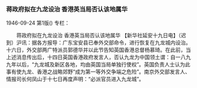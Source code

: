 ### 蒋政府拟在九龙设治  香港英当局否认该地属华

1946-09-24
第1版()
专栏：

　　蒋政府拟在九龙设治
    香港英当局否认该地属华
    【新华社延安十九日电】（迟到）沪讯：据各方报导：广东宝安县已奉外交部命令，进行恢复在九龙城内设治。十六日，外交部两广特派员郭德华并以此节告知英国香港总督杨慕琦。在此前，当上述消息传出后，十四日英国香港政府发言人，否认九龙为中国领土谓：自一八九九年以后，“九龙城及新区各地，均由英国当局单独行使权”。英国负责人士认为此事有使九龙、香港之战略郊野“成为第一等外交争端之危险”。南京外交部发言人、情报司长何凤山于十七日再度声明：“必派官员进入九龙城”。
